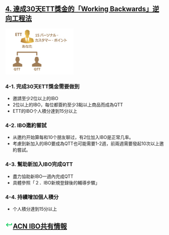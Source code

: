 ## [4. 達成30天ETT獎金的「Working Backwards」逆向工程法](14_ETT_CN.MD)

![ACN Japan本社オフィス](static/ett_bonus.png)

### 4-1. 完成30天ETT獎金需要做到
* 邀請至少2位以上的IBO
* 2位以上的IBO，每位都簽約至少3點以上商品而成為QTT
* ETT的IBO个人積分達到15分以上

### 4-2. IBO邀約嘗試
* 从邀约开始算每和10个朋友聊过，有2位加入IBO是正常几率。
* 考慮到新加入的IBO要成為QTT也可能需要1-2週，前兩週需要發起10次以上邀約嘗試。

### 4-3. 幫助新加入IBO完成QTT
* 盡力協助新IBO一週內完成QTT
* 具體參照「２．IBO新規登録後的輔導步驟」

### 4-4. 持續增加個人積分
* 个人積分達到15分以上

## ![](static/keyboard-return-24.png)[ACN IBO共有情報](10_GID.MD)